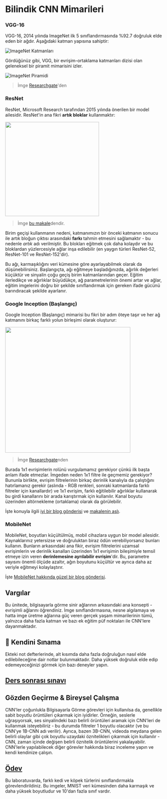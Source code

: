 # Bilindik CNN Mimarileri

### VGG-16

VGG-16, 2014 yılında ImageNet ilk 5 sınıflandırmasında %92.7 doğruluk elde eden bir ağdır. Aşağıdaki katman yapısına sahiptir:

![ImageNet Katmanları](../images/vgg-16-arch1.jpg)

Gördüğünüz gibi, VGG, bir evrişim-ortaklama katmanları dizisi olan geleneksel bir piramit mimarisini izler.

![ImageNet Piramidi](../images/vgg-16-arch.jpg)

> İmge [Researchgate](https://www.researchgate.net/figure/Vgg16-model-structure-To-get-the-VGG-NIN-model-we-replace-the-2-nd-4-th-6-th-7-th_fig2_335194493)'den

### ResNet

ResNet, Microsoft Research tarafından 2015 yılında önerilen bir model ailesidir. ResNet'in ana fikri **artık bloklar** kullanmaktır:

<img src="../images/resnet-block.png" width="300"/>

> İmge [bu makale](https://arxiv.org/pdf/1512.03385.pdf)dendir.

Birim geçişi kullanmanın nedeni, katmanımızın bir önceki katmanın sonucu ile artık bloğun çıktısı arasındaki **farkı** tahmin etmesini sağlamaktır - bu nedenle *artık* adı verilmiştir. Bu blokları eğitmek çok daha kolaydır ve bu bloklardan yüzlercesiyle ağlar inşa edilebilir (en yaygın türleri ResNet-52, ResNet-101 ve ResNet-152'dir).

Bu ağı, karmaşıklığını veri kümesine göre ayarlayabilmek olarak da düşünebilirsiniz. Başlangıçta, ağı eğitmeye başladığınızda, ağırlık değerleri küçüktür ve sinyalin çoğu geçiş birim katmanlarından geçer. Eğitim ilerledikçe ve ağırlıklar büyüdükçe, ağ parametrelerinin önemi artar ve ağlar, eğitim imgelerini doğru bir şekilde sınıflandırmak için gereken ifade gücünü barındıracak şekilde ayarlanır.

### Google Inception (Başlangıç)

Google Inception (Başlangıç) mimarisi bu fikri bir adım öteye taşır ve her ağ katmanını birkaç farklı yolun birleşimi olarak oluşturur:

<img src="../images/inception.png" width="400"/>

> İmge [Researchgate](https://www.researchgate.net/figure/Inception-module-with-dimension-reductions-left-and-schema-for-Inception-ResNet-v1_fig2_355547454)nden

Burada 1x1 evrişimlerin rolünü vurgulamamız gerekiyor çünkü ilk başta anlam ifade etmezlar. İmgeden neden 1x1 filtre ile geçmemiz gerekiyor? Bununla birlikte, evrişim filtrelerinin birkaç derinlik kanalıyla da çalıştığını hatırlamanız gerekir (aslında - RGB renkleri, sonraki katmanlarda farklı filtreler için kanallardır) ve 1x1 evrişim, farklı eğitilebilir ağırlıklar kullanarak bu girdi kanallarını bir arada karıştırmak için kullanılır. Kanal boyutu üzerinden altörnekleme (ortaklama) olarak da görülebilir.

İşte konuyla ilgili [iyi bir blog gönderisi](https://medium.com/analytics-vidhya/talented-mr-1x1-comprehensive-look-at-1x1-convolution-in-deep-learning-f6b355825578) ve [makalenin aslı](https://arxiv.org/pdf/1312.4400.pdf).

### MobileNet

MobileNet, boyutları küçültülmüş, mobil cihazlara uygun bir model ailesidir. Kaynaklarınız yetersizse ve doğruluktan biraz ödün verebiliyorsanız bunları kullanın. Bunların arkasındaki ana fikir, evrişim filtrelerini uzamsal evrişimlerin ve derinlik kanalları üzerinden 1x1 evrişimin bileşimiyle temsil etmeye izin veren **derinlemesine ayrılabilir evrişim**'dir. Bu, parametre sayısını önemli ölçüde azaltır, ağın boyutunu küçültür ve ayrıca daha az veriyle eğitmeyi kolaylaştırır.

İşte [MobileNet hakkında güzel bir blog gönderisi](https://medium.com/analytics-vidhya/image-classification-with-mobilenet-cc6fbb2cd470).


## Vargılar

Bu ünitede, bilgisayarla görme sinir ağlarının arkasındaki ana konsepti - evrişimli ağlarını öğrendiniz. İmge sınıflandırmasına, nesne algılamaya ve hatta imge üretme ağlarına güç veren gerçek yaşam mimarilerinin tümü, yalnızca daha fazla katman ve bazı ek eğitim püf noktaları ile CNN'lere dayanmaktadır.

## 🚀 Kendini Sınama

Ekteki not defterlerinde, alt kısımda daha fazla doğruluğun nasıl elde edilebileceğine dair notlar bulunmaktadır. Daha yüksek doğruluk elde edip edemeyeceğinizi görmek için bazı deneyler yapın.

## [Ders sonrası sınavı](https://red-field-0a6ddfd03.1.azurestaticapps.net/quiz/207)

## Gözden Geçirme & Bireysel Çalışma

CNN'ler çoğunlukla Bilgisayarla Görme görevleri için kullanılsa da, genellikle sabit boyutlu örüntüleri çıkarmak için iyidirler. Örneğin, seslerle uğraşıyorsak, ses sinyalindeki bazı belirli örüntüleri aramak için CNN'leri de kullanmak isteyebiliriz - bu durumda filtreler 1 boyutlu olacaktır (ve bu CNN'ye 1B-CNN adı verilir). Ayrıca, bazen 3B-CNN, videoda meydana gelen belirli olaylar gibi çok boyutlu uzaydaki öznitelikleri çıkarmak için kullanılır - CNN, zaman içinde değişen belirli öznitelik örüntülerini yakalayabilir. CNN'lerle yapılabilecek diğer görevler hakkında biraz inceleme yapın ve kendi kendinize çalışın.

## [Ödev](../lab/translations/README.tr.md)

Bu laboratuvarda, farklı kedi ve köpek türlerini sınıflandırmakla görevlendirildiniz. Bu imgeler, MNIST veri kümesinden daha karmaşık ve daha yüksek boyutludur ve 10'dan fazla sınıf vardır.